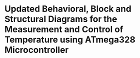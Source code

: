 # Updated Behavioral, Block and Structural Diagrams for the Measurement and Control of Temperature using ATmega328 Microcontroller
